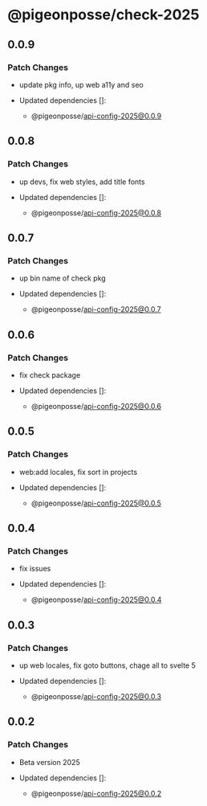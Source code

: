 # @pigeonposse/check-2025

## 0.0.9

### Patch Changes

- update pkg info, up web a11y and seo

- Updated dependencies []:
  - @pigeonposse/api-config-2025@0.0.9

## 0.0.8

### Patch Changes

- up devs, fix web styles, add title fonts

- Updated dependencies []:
  - @pigeonposse/api-config-2025@0.0.8

## 0.0.7

### Patch Changes

- up bin name of check pkg

- Updated dependencies []:
  - @pigeonposse/api-config-2025@0.0.7

## 0.0.6

### Patch Changes

- fix check package

- Updated dependencies []:
  - @pigeonposse/api-config-2025@0.0.6

## 0.0.5

### Patch Changes

- web:add locales, fix sort in projects

- Updated dependencies []:
  - @pigeonposse/api-config-2025@0.0.5

## 0.0.4

### Patch Changes

- fix issues

- Updated dependencies []:
  - @pigeonposse/api-config-2025@0.0.4

## 0.0.3

### Patch Changes

- up web locales, fix goto buttons, chage all to svelte 5

- Updated dependencies []:
  - @pigeonposse/api-config-2025@0.0.3

## 0.0.2

### Patch Changes

- Beta version 2025

- Updated dependencies []:
  - @pigeonposse/api-config-2025@0.0.2
